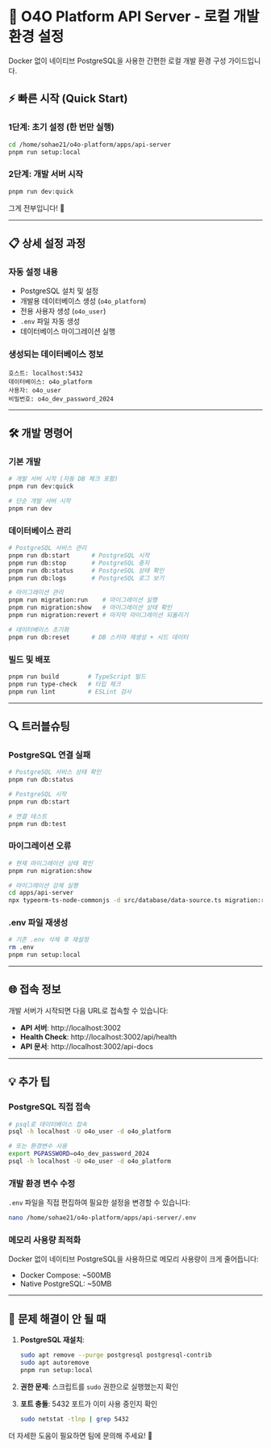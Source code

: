 # 🚀 O4O Platform API Server - 로컬 개발 환경 설정

Docker 없이 네이티브 PostgreSQL을 사용한 간편한 로컬 개발 환경 구성 가이드입니다.

## ⚡ 빠른 시작 (Quick Start)

### 1단계: 초기 설정 (한 번만 실행)
```bash
cd /home/sohae21/o4o-platform/apps/api-server
pnpm run setup:local
```

### 2단계: 개발 서버 시작
```bash
pnpm run dev:quick
```

그게 전부입니다! 🎉

---

## 📋 상세 설정 과정

### 자동 설정 내용
- PostgreSQL 설치 및 설정
- 개발용 데이터베이스 생성 (`o4o_platform`)
- 전용 사용자 생성 (`o4o_user`)
- `.env` 파일 자동 생성
- 데이터베이스 마이그레이션 실행

### 생성되는 데이터베이스 정보
```
호스트: localhost:5432
데이터베이스: o4o_platform
사용자: o4o_user
비밀번호: o4o_dev_password_2024
```

---

## 🛠 개발 명령어

### 기본 개발
```bash
# 개발 서버 시작 (자동 DB 체크 포함)
pnpm run dev:quick

# 단순 개발 서버 시작
pnpm run dev
```

### 데이터베이스 관리
```bash
# PostgreSQL 서비스 관리
pnpm run db:start      # PostgreSQL 시작
pnpm run db:stop       # PostgreSQL 중지
pnpm run db:status     # PostgreSQL 상태 확인
pnpm run db:logs       # PostgreSQL 로그 보기

# 마이그레이션 관리
pnpm run migration:run    # 마이그레이션 실행
pnpm run migration:show   # 마이그레이션 상태 확인
pnpm run migration:revert # 마지막 마이그레이션 되돌리기

# 데이터베이스 초기화
pnpm run db:reset      # DB 스키마 재생성 + 시드 데이터
```

### 빌드 및 배포
```bash
pnpm run build        # TypeScript 빌드
pnpm run type-check   # 타입 체크
pnpm run lint         # ESLint 검사
```

---

## 🔍 트러블슈팅

### PostgreSQL 연결 실패
```bash
# PostgreSQL 서비스 상태 확인
pnpm run db:status

# PostgreSQL 시작
pnpm run db:start

# 연결 테스트
pnpm run db:test
```

### 마이그레이션 오류
```bash
# 현재 마이그레이션 상태 확인
pnpm run migration:show

# 마이그레이션 강제 실행
cd apps/api-server
npx typeorm-ts-node-commonjs -d src/database/data-source.ts migration:run
```

### .env 파일 재생성
```bash
# 기존 .env 삭제 후 재설정
rm .env
pnpm run setup:local
```

---

## 🌐 접속 정보

개발 서버가 시작되면 다음 URL로 접속할 수 있습니다:

- **API 서버**: http://localhost:3002
- **Health Check**: http://localhost:3002/api/health
- **API 문서**: http://localhost:3002/api-docs

---

## 💡 추가 팁

### PostgreSQL 직접 접속
```bash
# psql로 데이터베이스 접속
psql -h localhost -U o4o_user -d o4o_platform

# 또는 환경변수 사용
export PGPASSWORD=o4o_dev_password_2024
psql -h localhost -U o4o_user -d o4o_platform
```

### 개발 환경 변수 수정
`.env` 파일을 직접 편집하여 필요한 설정을 변경할 수 있습니다:
```bash
nano /home/sohae21/o4o-platform/apps/api-server/.env
```

### 메모리 사용량 최적화
Docker 없이 네이티브 PostgreSQL을 사용하므로 메모리 사용량이 크게 줄어듭니다:
- Docker Compose: ~500MB
- Native PostgreSQL: ~50MB

---

## 🤝 문제 해결이 안 될 때

1. **PostgreSQL 재설치**:
   ```bash
   sudo apt remove --purge postgresql postgresql-contrib
   sudo apt autoremove
   pnpm run setup:local
   ```

2. **권한 문제**: 스크립트를 `sudo` 권한으로 실행했는지 확인

3. **포트 충돌**: 5432 포트가 이미 사용 중인지 확인
   ```bash
   sudo netstat -tlnp | grep 5432
   ```

더 자세한 도움이 필요하면 팀에 문의해 주세요! 🚀